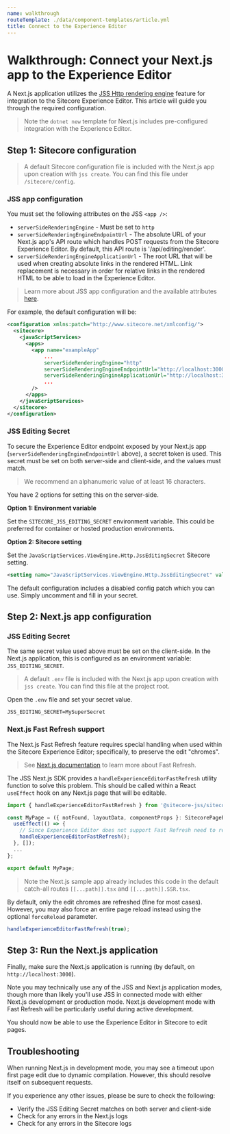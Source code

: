 ```yaml
---
name: walkthrough
routeTemplate: ./data/component-templates/article.yml
title: Connect to the Experience Editor
---
```

# Walkthrough: Connect your Next.js app to the Experience Editor

A Next.js application utilizes the [JSS Http rendering engine](/docs/fundamentals/services/view-engine#http-rendering-engine) feature for integration to the Sitecore Experience Editor. This article will guide you through the required configuration.

> Note the `dotnet new` template for Next.js includes pre-configured integration with the Experience Editor.

## Step 1: Sitecore configuration

> A default Sitecore configuration file is included with the Next.js app upon creation with `jss create`. You can find this file under `/sitecore/config`.

### JSS app configuration

You must set the following attributes on the JSS `<app />`:

* `serverSideRenderingEngine` - Must be set to `http`
* `serverSideRenderingEngineEndpointUrl` - The absolute URL of your Next.js app's API route which handles POST requests from the Sitecore Experience Editor. By default, this API route is '/api/editing/render'.
* `serverSideRenderingEngineApplicationUrl` - The root URL that will be used when creating absolute links in the rendered HTML. Link replacement is necessary in order for relative links in the rendered HTML to be able to load in the Experience Editor.

> Learn more about JSS app configuration and the available attributes [here](/docs/fundamentals/services/app-configuration).

For example, the default configuration will be:

```xml
<configuration xmlns:patch="http://www.sitecore.net/xmlconfig/">
  <sitecore>
    <javaScriptServices>
      <apps>
        <app name="exampleApp"
            ...
            serverSideRenderingEngine="http"
            serverSideRenderingEngineEndpointUrl="http://localhost:3000/api/editing/render"
            serverSideRenderingEngineApplicationUrl="http://localhost:3000"
            ...
        />
      </apps>
    </javaScriptServices>
  </sitecore>
</configuration>
```

### JSS Editing Secret

To secure the Experience Editor endpoint exposed by your Next.js app (`serverSideRenderingEngineEndpointUrl` above), a secret token is used. This secret must be set on both server-side and client-side, and the values must match.

> We recommend an alphanumeric value of at least 16 characters.

You have 2 options for setting this on the server-side.

**Option 1: Environment variable**

Set the `SITECORE_JSS_EDITING_SECRET` environment variable. This could be preferred for container or hosted production environments.

**Option 2: Sitecore setting**

Set the `JavaScriptServices.ViewEngine.Http.JssEditingSecret` Sitecore setting.
```xml
<setting name="JavaScriptServices.ViewEngine.Http.JssEditingSecret" value="MySuperSecret" />
```
The default configuration includes a disabled config patch which you can use. Simply uncomment and fill in your secret.

## Step 2: Next.js app configuration

### JSS Editing Secret

The same secret value used above must be set on the client-side. In the Next.js application, this is configured as an environment variable: `JSS_EDITING_SECRET`.

> A default `.env` file is included with the Next.js app upon creation with `jss create`. You can find this file at the project root.

Open the `.env` file and set your secret value.
```env
JSS_EDITING_SECRET=MySuperSecret
```

### Next.js Fast Refresh support

The Next.js Fast Refresh feature requires special handling when used within the Sitecore Experience Editor; specifically, to preserve the edit "chromes".

> See [Next.js documentation](https://nextjs.org/docs/basic-features/fast-refresh) to learn more about Fast Refresh.
 
The JSS Next.js SDK provides a `handleExperienceEditorFastRefresh` utility function to solve this problem. This should be called within a React `useEffect` hook on any Next.js page that will be editable.

```javascript
import { handleExperienceEditorFastRefresh } from '@sitecore-jss/sitecore-jss-nextjs';

const MyPage = ({ notFound, layoutData, componentProps }: SitecorePageProps): JSX.Element => {
  useEffect(() => {
    // Since Experience Editor does not support Fast Refresh need to refresh EE chromes after Fast Refresh finished
    handleExperienceEditorFastRefresh();
  }, []);
  ...
};

export default MyPage;
```

> Note the Next.js sample app already includes this code in the default catch-all routes `[[...path]].tsx` and `[[...path]].SSR.tsx`.

By default, only the edit chromes are refreshed (fine for most cases). However, you may also force an entire page reload instead using the optional `forceReload` parameter.

```javascript
handleExperienceEditorFastRefresh(true);
```

## Step 3: Run the Next.js application

Finally, make sure the Next.js application is running (by default, on `http://localhost:3000`). 

Note you may technically use any of the JSS and Next.js application modes, though more than likely you'll use JSS in connected mode with either Next.js development or production mode. Next.js development mode with Fast Refresh will be particularly useful during active development.

You should now be able to use the Experience Editor in Sitecore to edit pages.

## Troubleshooting

When running Next.js in development mode, you may see a timeout upon first page edit due to dynamic compilation. However, this should resolve itself on subsequent requests.

If you experience any other issues, please be sure to check the following:

* Verify the JSS Editing Secret matches on both server and client-side
* Check for any errors in the Next.js logs
* Check for any errors in the Sitecore logs